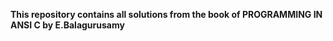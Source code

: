 **This repository contains all solutions from the book of PROGRAMMING IN ANSI C by E.Balagurusamy**
